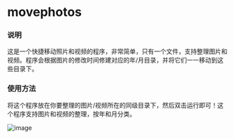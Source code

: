 # movephotos

### 说明
这是一个快捷移动照片和视频的程序，非常简单，只有一个文件，支持整理图片和视频。程序会根据图片的修改时间修建对应的年/月目录，并将它们一一移动到这些目录下。

### 使用方法
将这个程序放在你要整理的图片/视频所在的同级目录下，然后双击运行即可！这个程序支持图片和视频的整理，按年和月分类。

![image](https://user-images.githubusercontent.com/34938147/138926881-5b3d0f4b-e515-4eb6-b36f-ad074c3316f9.png)
